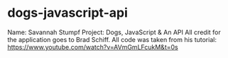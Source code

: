 # dogs-javascript-api
Name: Savannah Stumpf
Project: Dogs, JavaScript & An API
All credit for the application goes to Brad Schiff. All code was taken from his tutorial: https://www.youtube.com/watch?v=AVmGmLFcukM&t=0s
